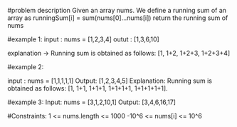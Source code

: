#problem description
Given an array nums. We define a running sum of an array as runningSum[i] = sum(nums[0]...nums[i])
return the running sum of nums

#example 1:
input : nums = [1,2,3,4]
outut : [1,3,6,10]

explanation -> Running sum is obtained as follows: [1, 1+2, 1+2+3, 1+2+3+4]

#example 2:

input : nums = [1,1,1,1,1]
Output: [1,2,3,4,5]
Explanation: Running sum is obtained as follows: [1, 1+1, 1+1+1, 1+1+1+1, 1+1+1+1+1].

#example 3:
Input: nums = [3,1,2,10,1]
Output: [3,4,6,16,17]

#Constraints: 
1 <= nums.length <= 1000
-10^6 <= nums[i] <= 10^6

